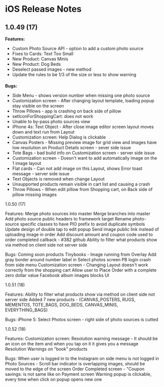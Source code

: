 iOS Release Notes
=======================================

**1.0.49 (17)**
---
**Features:**
* Custom Photo Source API - option to add a custom photo source
* Fixes to Cards: Text Too Small
* New Product: Canvas Minis
* New Product: Dog Beds
* Deselect passed images - new method
* Update the rules to be 1/3 of the size or less to show warning

####

**Bugs:** 
* Side Menu - shows version number when missing one photo source
* Customization screen - After changing layout template, loading popup stay visible on the screen
* Throw Pillows - app is crashing on back side of pillow 
* setIconForShoppingCart: does not work
* Unable to by-pass photo sources view
* iPhone 4s: Text Object - After close image editor screen layout moves down and text run from Layout
* Customization screen: Help Dialog is clickable
* Canvas Posters - Missing preview image for grid view and images have low resolution on Product Details screen - sever side issue
* Tote Bags - bad build info on Customization screen - server side issue
* Customization screen - Doesn't want to add automatically image on the 1 image layout
* Flat cards - Can not add image on this Layout, shows Error toast message - server side issue
* Text Objects is removed when change Layout
* Unsupported products remain visible in cart list and causing a crash
* Throw Pillows - When edit pillow from Shopping cart, on Back side of pillow missing images






1.0.50 (17)

Features:
Merge photo sources into master
Merge branches into master
Add photo source public headers to framework target 
Rename photo-source specific classes to have PIO prefix to avoid duplicate symbols
Update design of double tap to edit popup
Send image public link instead of uploading image in order
Add discount amount and coupon code used to order completed callback  - #382 github
Ability to filter what products show via method on client side not server side

Bugs: 
Coming soon products
Tinybooks - Image running from Overlay
Add gray border around number label in Select photos screen
PB login crash from side menu
Customization screen - Changing Layout doesn't work correctly from the shopping cart
Allow user to Place Order with a complete zero dollar value
Facebook album images blocks UI 




1.0.51 (18)

Features:
Ability to filter what products show via method on client side not server side
Added 7 new products - (CANVAS_POSTERS, RUGS, MEMENTOS, TOTE_BAGS, DOG_BEDS, CANVAS_MINIS, EVERYTHING_BAGS)

Bugs: 
iPhone 5: Select Photos screen - right side of photo sources is cutted




1.0.52 (18)

Features: 
Customization screen: Resolution warning message - It should be an icon on the item and when you tap on it it gives you a message
Resolution Warnings on "book" products

Bugs: 
When user is logged in to the Instagram on side menu is not logged in
Photo Sources - Scroll bar indicator is overlapping images, should be moved to the edge of the screen
Order Completed screen - "Coupon savings: is not same like on Payment screen
Warning popup is clickable, every time when click on popup opens new one
